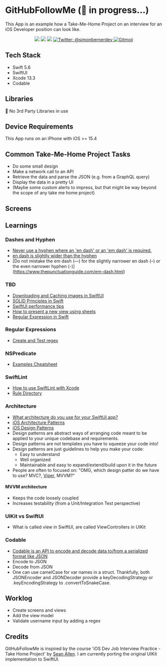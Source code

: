 # GitHubFollowMe (🚧 in progress...)
This App is an example how a Take-Me-Home Project on an interview for an iOS Developer position can look like.

<p align="center">
    <img src="https://img.shields.io/badge/iOS-15.4+-blue.svg" />
    <img src="https://img.shields.io/badge/Swift-5.6-brightgreen.svg" />
    <img src="https://img.shields.io/badge/license-MIT-red.svg" />
    <a href="https://twitter.com/simonbernerdev">
        <img src="https://img.shields.io/badge/Contact-@simonbernerdev-orange" alt="Twitter: @simonbernerdev" />
    </a>
    <a href="https://gitmoji.dev">
        <img src="https://img.shields.io/badge/gitmoji-%20😜%20😍-FFDD67.svg?style=flat-square" alt="Gitmoji">
    </a>
</p>

## Tech Stack
- Swift 5.6
- SwiftUI
- Xcode 13.3
- Codable

## Libraries
🚫 No 3rd Party Libraries in use 

## Device Requirements
This App runs on an iPhone with iOS >= 15.4

## Common Take-Me-Home Project Tasks
- Do some small design
- Make a network call to an API
- Retrieve the data and parse the JSON (e.g. from a GraphQL query)
- Display the data in a pretty UI
- (Maybe some custom alerts to impress, but that might be way beyond the scope of any take me home project)

## Screens

## Learnings
### Dashes and Hyphen
- [Never use a hyphen where an 'en dash' or an 'em dash' is required.](https://www.thepunctuationguide.com/hyphen.html)
- [en dash is slightly wider than the hyphen](https://www.thepunctuationguide.com/en-dash.html)
- [Do not mistake the em dash (—) for the slightly narrower en dash (–) or the even narrower hyphen (-)] (https://www.thepunctuationguide.com/em-dash.html)
### TBD
- [Downloading and Caching images in SwiftUI](https://www.avanderlee.com/swiftui/downloading-caching-images/)
- [SOLID Principles in Swift](https://pyartez.github.io/architecture/solid-principles-in-swift-liskov-substitution-principle.html)
- [SwiftUI performance tips](https://martinmitrevski.com/2022/04/14/swiftui-performance-tips/)
- [How to present a new view using sheets](https://www.hackingwithswift.com/quick-start/swiftui/how-to-present-a-new-view-using-sheets)
- [Regular Expression in Swift](https://www.advancedswift.com/regular-expressions/)
### Regular Expressions
- [Create and Test regex](https://regexr.com/)
### NSPredicate
- [Examples Cheatsheet](https://nspredicate.xyz/)
### SwiftLint
- [How to use SwiftLint with Xcode](https://developerinsider.co/how-to-use-swiftlint-with-xcode-to-enforce-swift-style-and-conventions/)
- [Rule Directory](https://realm.github.io/SwiftLint/rule-directory.html)
### Architecture
- [What architecture do you use for your SwiftUI app?](https://twitter.com/dejadu13/status/1523679164397920258)
- [iOS Architecture Patterns](https://medium.com/ios-os-x-development/ios-architecture-patterns-ecba4c38de52)
- [iOS Design Patterns](https://www.raywenderlich.com/ios/paths/iosdesignpatterns)
- Design patterns are abstract ways of arranging code meant to be applied to your unique codebase and requirements.
- Design patterns are not templates you have to squeeze your code into!
- Design patterns are just guidelines to help you make your code:
    - Easy to understand
    - Well organized
    - Maintainable and easy to expand/extend/build upon it in the future
- People are often to focused on: "OMG, which design patter do we have to use? MVC?, [Viper](https://www.raywenderlich.com/8440907-getting-started-with-the-viper-architecture-pattern), MVVM?"
#### MVVM architecture
- Keeps the code loosely coupled
- Increases testability (from a Unit/Integration Test perspective)
### UIKit vs SwiftUI
- What is called view in SwiftUI, are called ViewControllers in UIKit
### Codable
- [Codable is an API to encode and decode data to/from a serialized format like JSON](https://www.swiftbysundell.com/basics/codable/)
- Encode to JSON
- Decode from JSON
- One can use camelCase for var names in a struct. Thankfully, both JSONEncoder and JSONDecoder provide a keyDecodingStrategy or .keyEncodingStrategy to .convertToSnakeCase.

## Worklog
- Create screens and views
- Add the view model
- Validate username input by adding a regex 

## Credits
GitHubFollowMe is inspired by the course 'iOS Dev Job Interview Practice - Take Home Project' by [Sean Allen](https://twitter.com/seanallen_dev).
I am currently porting the original UIKit implementation to SwiftUI.
